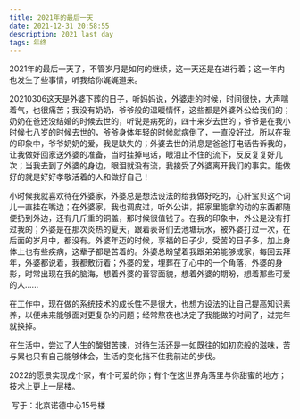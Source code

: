 ```yaml
---
title: 2021年的最后一天
date: 2021-12-31 20:58:55
description: 2021 last day
tags: 年终
---
```


2021年的最后一天了，不管岁月是如何的继续，这一天还是在进行着；这一年内也发生了些事情，听我给你娓娓道来。

​		20210306这天是外婆下葬的日子，听妈妈说，外婆走的时候，时间很快，大声喘着气，也很痛苦；我没有奶奶，爷爷般的温暖情怀，这些都是外婆外公给我们的；奶奶在爸还没结婚的时候去世的，听说是病死的，四十来岁去世的；爷爷是在我小时候七八岁的时候去世的，爷爷身体年轻的时候就病倒了，一直没好过。所以在我的印象中，爷爷奶奶的爱，我是缺失的；外婆去世的消息是爸爸打电话告诉我的，让我做好回家送外婆的准备，当时挂掉电话，眼泪止不住的流下，反反复复好几次；当我去到了外婆的身边，眼泪就没有流，我接受了外婆离开我们的事实。能做好的就是好好孝敬活着的人和做好自己！

​		小时候我就喜欢待在外婆家，外婆总是想法设法的给我做好吃的，心肝宝贝这个词儿一直挂在嘴边；在外婆家，我也调皮过，听外公讲，把家里能拿的动的东西都随便扔到外边，还有几斤重的铜盖，那时候很值钱了。在我的印象中，外公是没有打过我的；外婆是在那次炎热的夏天，跟着表哥们去池塘玩水，被外婆打过一次，在后面的岁月中，都没有。外婆年迈的时候，享福的日子少，受苦的日子多，加上身体上也有些疾病，这辈子都是苦着的。外婆总盼望着我跟弟弟能够成家，每回去拜年，外婆都说着，我都敷衍着；外婆的爱，埋葬在了心中的一个角落，外婆的身影，时常出现在我的脑海，想着外婆的音容面貌，想着外婆的期盼，想着那些可爱的人......

​		在工作中，现在做的系统技术的成长性不是很大，也想方设法的让自己提高知识素养，以便未来能够面对更复杂的问题；经常熬夜也决定了我能做的时间了，过完年就换掉。

​		在生活中，尝过了人生的酸甜苦辣，对待生活还是一如既往的如初恋般的滋味，苦与累也只有自己能够体会，生活的变化挡不住我前进的步伐。

​		2022的愿景实现成个家，有个可爱的你；有个在这世界角落里与你甜蜜的地方；技术上更上一层楼。

​																			写于：北京诺德中心15号楼
